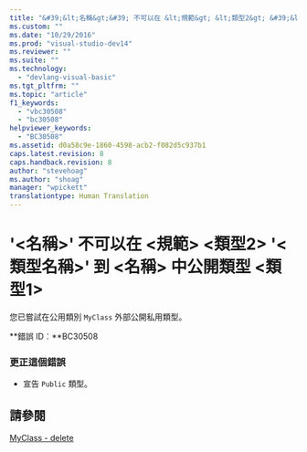 ```yaml
---
title: "&#39;&lt;名稱&gt;&#39; 不可以在 &lt;規範&gt; &lt;類型2&gt; &#39;&lt;類型名稱&gt;&#39; 到 &lt;名稱&gt; 中公開類型 &lt;類型1&gt; | Microsoft Docs"
ms.custom: ""
ms.date: "10/29/2016"
ms.prod: "visual-studio-dev14"
ms.reviewer: ""
ms.suite: ""
ms.technology: 
  - "devlang-visual-basic"
ms.tgt_pltfrm: ""
ms.topic: "article"
f1_keywords: 
  - "vbc30508"
  - "bc30508"
helpviewer_keywords: 
  - "BC30508"
ms.assetid: d0a58c9e-1860-4598-acb2-f082d5c937b1
caps.latest.revision: 8
caps.handback.revision: 8
author: "stevehoag"
ms.author: "shoag"
manager: "wpickett"
translationtype: Human Translation
---
```

# &#39;&lt;名稱&gt;&#39; 不可以在 &lt;規範&gt; &lt;類型2&gt; &#39;&lt;類型名稱&gt;&#39; 到 &lt;名稱&gt; 中公開類型 &lt;類型1&gt;
您已嘗試在公用類別 `MyClass` 外部公開私用類型。  
  
 **錯誤 ID︰**BC30508  
  
### 更正這個錯誤  
  
-   宣告 `Public` 類型。  
  
## 請參閱  
 [MyClass \- delete](http://msdn.microsoft.com/zh-tw/5db36f9b-f796-4b6a-ba34-cac1fde6eb62)